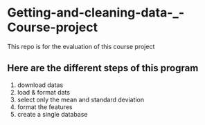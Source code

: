 # Getting-and-cleaning-data-_-Course-project
This repo is for the evaluation of this course project 

## Here are the different steps of this program
1. download datas
2. load & format dats
3. select only the mean and standard deviation
4. format the features
5. create a single database
